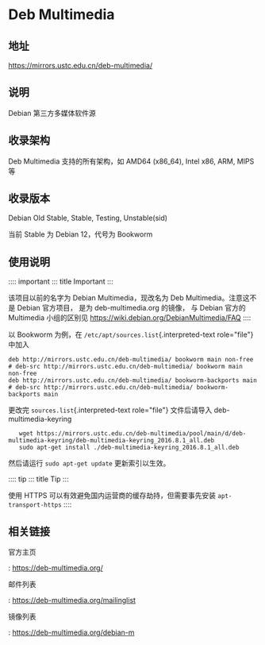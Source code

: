 # Deb Multimedia

## 地址

<https://mirrors.ustc.edu.cn/deb-multimedia/>

## 说明

Debian 第三方多媒体软件源

## 收录架构

Deb Multimedia 支持的所有架构，如 AMD64 (x86_64), Intel x86, ARM, MIPS
等

## 收录版本

Debian Old Stable, Stable, Testing, Unstable(sid)

当前 Stable 为 Debian 12，代号为 Bookworm

## 使用说明

:::: important
::: title
Important
:::

该项目以前的名字为 Debian Multimedia，现改名为 Deb
Multimedia。注意这不是 Debian 官方项目， 是为 deb-multimedia.org
的镜像， 与 Debian 官方的 Multimedia 小组的区别见
<https://wiki.debian.org/DebianMultimedia/FAQ>
::::

以 Bookworm 为例，在 `/etc/apt/sources.list`{.interpreted-text
role="file"} 中加入

    deb http://mirrors.ustc.edu.cn/deb-multimedia/ bookworm main non-free
    # deb-src http://mirrors.ustc.edu.cn/deb-multimedia/ bookworm main non-free
    deb http://mirrors.ustc.edu.cn/deb-multimedia/ bookworm-backports main
    # deb-src http://mirrors.ustc.edu.cn/deb-multimedia/ bookworm-backports main

更改完 `sources.list`{.interpreted-text role="file"} 文件后请导入
deb-multimedia-keyring

       wget https://mirrors.ustc.edu.cn/deb-multimedia/pool/main/d/deb-multimedia-keyring/deb-multimedia-keyring_2016.8.1_all.deb
       sudo apt-get install ./deb-multimedia-keyring_2016.8.1_all.deb

然后请运行 `sudo apt-get update` 更新索引以生效。

:::: tip
::: title
Tip
:::

使用 HTTPS 可以有效避免国内运营商的缓存劫持，但需要事先安装
`apt-transport-https`
::::

## 相关链接

官方主页

:   <https://deb-multimedia.org/>

邮件列表

:   <https://deb-multimedia.org/mailinglist>

镜像列表

:   <https://deb-multimedia.org/debian-m>
